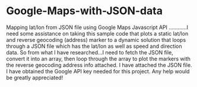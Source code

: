 # Google-Maps-with-JSON-data
Mapping lat/lon from JSON file using Google Maps Javascript API 
............I need some assistance on taking this sample code that plots a static lat/lon and reverse geocoding (address) marker to a dynamic solution that loops through a JSON file which has the lat/lon as well as speed and direction data.  So from what I have researched...I need to fetch the JSON file, convert it into an array, then loop through the array to plot the markers with the reverse geocoding address info attached. I have attached the JSON file.  I have obtained the Google API key needed for this project. Any help would be greatly appreciated!
